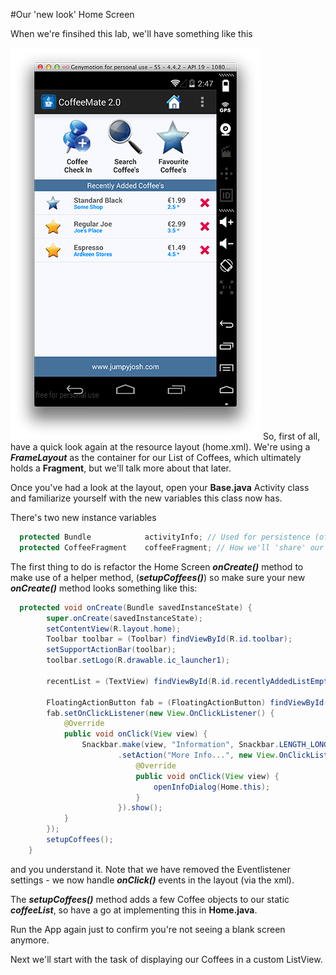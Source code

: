 #Our 'new look' Home Screen

When we're finsihed this lab, we'll have something like this

![](../img/lab0301.png)
So, first of all, have a quick look again at the resource layout (home.xml). We're using a <b><i>FrameLayout</i></b> as the container for our List of Coffees, which ultimately holds a <b>Fragment</b>, but we'll talk more about that later.

Once you've had a look at the layout, open your <b>Base.java</b> Activity class and familiarize yourself with the new variables this class now has. 

There's two new instance variables 

~~~java
  protected Bundle            activityInfo; // Used for persistence (of sorts)
  protected CoffeeFragment    coffeeFragment; // How we'll 'share' our List of Coffees between Activities
~~~

The first thing to do is refactor the Home Screen <b><i>onCreate()</i></b> method to make use of a helper method, (<b><i>setupCoffees()</i></b>) so make sure your new <b><i>onCreate()</i></b> method looks something like this:

~~~java
  protected void onCreate(Bundle savedInstanceState) {
        super.onCreate(savedInstanceState);
        setContentView(R.layout.home);
        Toolbar toolbar = (Toolbar) findViewById(R.id.toolbar);
        setSupportActionBar(toolbar);
        toolbar.setLogo(R.drawable.ic_launcher1);

        recentList = (TextView) findViewById(R.id.recentlyAddedListEmpty);

        FloatingActionButton fab = (FloatingActionButton) findViewById(R.id.fab);
        fab.setOnClickListener(new View.OnClickListener() {
            @Override
            public void onClick(View view) {
                Snackbar.make(view, "Information", Snackbar.LENGTH_LONG)
                        .setAction("More Info...", new View.OnClickListener() {
                            @Override
                            public void onClick(View view) {
                                openInfoDialog(Home.this);
                            }
                        }).show();
            }
        });
        setupCoffees();
    }
~~~

and you understand it. Note that we have removed the Eventlistener settings - we now handle <b><i>onClick()</i></b> events in the layout (via the xml).

The <b><i>setupCoffees()</i></b> method adds a few Coffee objects to our static <b><i>coffeeList</i></b>, so have a go at implementing this in <b>Home.java</b>.

Run the App again just to confirm you're not seeing a blank screen anymore.

Next we'll start with the task of displaying our Coffees in a custom ListView.